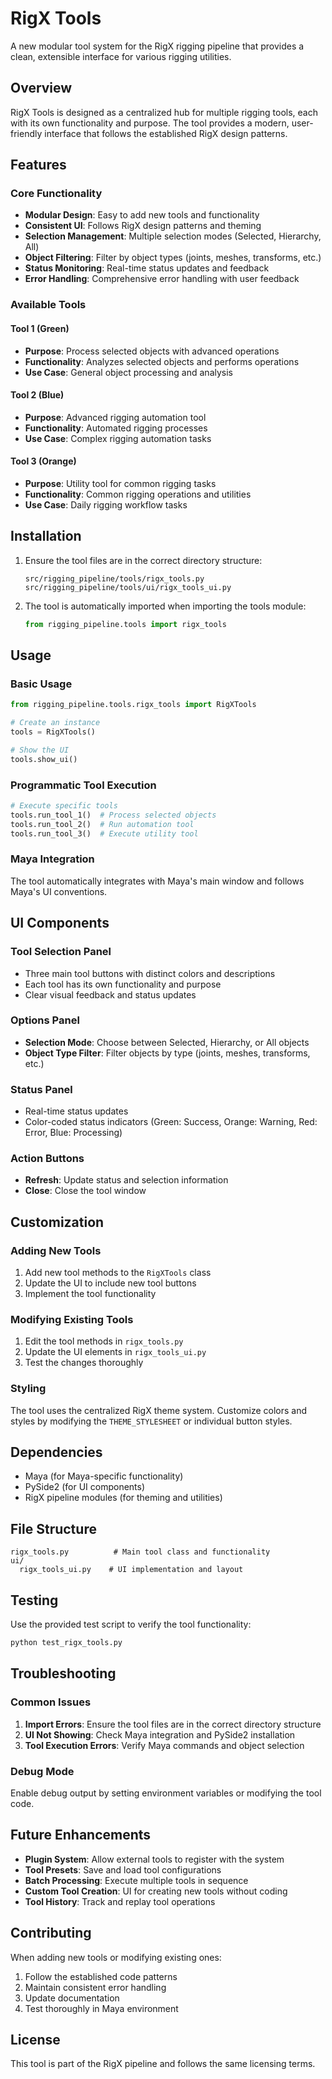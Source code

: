 # RigX Tools

A new modular tool system for the RigX rigging pipeline that provides a clean, extensible interface for various rigging utilities.

## Overview

RigX Tools is designed as a centralized hub for multiple rigging tools, each with its own functionality and purpose. The tool provides a modern, user-friendly interface that follows the established RigX design patterns.

## Features

### Core Functionality
- **Modular Design**: Easy to add new tools and functionality
- **Consistent UI**: Follows RigX design patterns and theming
- **Selection Management**: Multiple selection modes (Selected, Hierarchy, All)
- **Object Filtering**: Filter by object types (joints, meshes, transforms, etc.)
- **Status Monitoring**: Real-time status updates and feedback
- **Error Handling**: Comprehensive error handling with user feedback

### Available Tools

#### Tool 1 (Green)
- **Purpose**: Process selected objects with advanced operations
- **Functionality**: Analyzes selected objects and performs operations
- **Use Case**: General object processing and analysis

#### Tool 2 (Blue)
- **Purpose**: Advanced rigging automation tool
- **Functionality**: Automated rigging processes
- **Use Case**: Complex rigging automation tasks

#### Tool 3 (Orange)
- **Purpose**: Utility tool for common rigging tasks
- **Functionality**: Common rigging operations and utilities
- **Use Case**: Daily rigging workflow tasks

## Installation

1. Ensure the tool files are in the correct directory structure:
   ```
   src/rigging_pipeline/tools/rigx_tools.py
   src/rigging_pipeline/tools/ui/rigx_tools_ui.py
   ```

2. The tool is automatically imported when importing the tools module:
   ```python
   from rigging_pipeline.tools import rigx_tools
   ```

## Usage

### Basic Usage
```python
from rigging_pipeline.tools.rigx_tools import RigXTools

# Create an instance
tools = RigXTools()

# Show the UI
tools.show_ui()
```

### Programmatic Tool Execution
```python
# Execute specific tools
tools.run_tool_1()  # Process selected objects
tools.run_tool_2()  # Run automation tool
tools.run_tool_3()  # Execute utility tool
```

### Maya Integration
The tool automatically integrates with Maya's main window and follows Maya's UI conventions.

## UI Components

### Tool Selection Panel
- Three main tool buttons with distinct colors and descriptions
- Each tool has its own functionality and purpose
- Clear visual feedback and status updates

### Options Panel
- **Selection Mode**: Choose between Selected, Hierarchy, or All objects
- **Object Type Filter**: Filter objects by type (joints, meshes, transforms, etc.)

### Status Panel
- Real-time status updates
- Color-coded status indicators (Green: Success, Orange: Warning, Red: Error, Blue: Processing)

### Action Buttons
- **Refresh**: Update status and selection information
- **Close**: Close the tool window

## Customization

### Adding New Tools
1. Add new tool methods to the `RigXTools` class
2. Update the UI to include new tool buttons
3. Implement the tool functionality

### Modifying Existing Tools
1. Edit the tool methods in `rigx_tools.py`
2. Update the UI elements in `rigx_tools_ui.py`
3. Test the changes thoroughly

### Styling
The tool uses the centralized RigX theme system. Customize colors and styles by modifying the `THEME_STYLESHEET` or individual button styles.

## Dependencies

- Maya (for Maya-specific functionality)
- PySide2 (for UI components)
- RigX pipeline modules (for theming and utilities)

## File Structure

```
rigx_tools.py          # Main tool class and functionality
ui/
  rigx_tools_ui.py    # UI implementation and layout
```

## Testing

Use the provided test script to verify the tool functionality:

```bash
python test_rigx_tools.py
```

## Troubleshooting

### Common Issues
1. **Import Errors**: Ensure the tool files are in the correct directory structure
2. **UI Not Showing**: Check Maya integration and PySide2 installation
3. **Tool Execution Errors**: Verify Maya commands and object selection

### Debug Mode
Enable debug output by setting environment variables or modifying the tool code.

## Future Enhancements

- **Plugin System**: Allow external tools to register with the system
- **Tool Presets**: Save and load tool configurations
- **Batch Processing**: Execute multiple tools in sequence
- **Custom Tool Creation**: UI for creating new tools without coding
- **Tool History**: Track and replay tool operations

## Contributing

When adding new tools or modifying existing ones:
1. Follow the established code patterns
2. Maintain consistent error handling
3. Update documentation
4. Test thoroughly in Maya environment

## License

This tool is part of the RigX pipeline and follows the same licensing terms.
